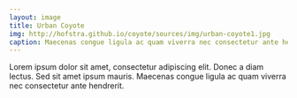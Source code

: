 ```yaml
---
layout: image
title: Urban Coyote
img: http://hofstra.github.io/coyote/sources/img/urban-coyote1.jpg
caption: Maecenas congue ligula ac quam viverra nec consectetur ante hendrerit.
---
```

Lorem ipsum dolor sit amet, consectetur adipiscing elit. Donec a diam lectus. Sed sit amet ipsum mauris. Maecenas congue ligula ac quam viverra nec consectetur ante hendrerit.